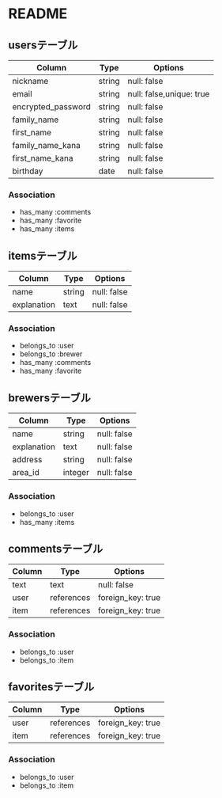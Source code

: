 # README

## usersテーブル
|Column            |Type     |Options                 |
|----------------- |---------|------------------------|
|nickname          |string   |null: false             |
|email             |string   |null: false,unique: true|
|encrypted_password|string   |null: false             |
|family_name       |string   |null: false             |
|first_name        |string   |null: false             |
|family_name_kana  |string   |null: false             |
|first_name_kana   |string   |null: false             |
|birthday          |date     |null: false             |
### Association
- has_many :comments
- has_many :favorite
- has_many :items

## itemsテーブル
|Column              |Type      |Options          |
|--------------------|----------|-----------------|
|name                |string    |null: false      |
|explanation         |text      |null: false      |
### Association
- belongs_to :user
- belongs_to :brewer
- has_many   :comments
- has_many   :favorite

## brewersテーブル
|Column              |Type      |Options          |
|--------------------|----------|-----------------|
|name                |string    |null: false      |
|explanation         |text      |null: false      |
|address             |string    |null: false      |
|area_id             |integer   |null: false      |
### Association
- belongs_to :user
- has_many   :items

## commentsテーブル
|Column|Type      |Options          |
|------|----------|-----------------|
|text  |text      |null: false      |
|user  |references|foreign_key: true|
|item  |references|foreign_key: true|
### Association
- belongs_to :user
- belongs_to :item

## favoritesテーブル
|Column|Type      |Options          |
|------|--------- |-----------------|
|user  |references|foreign_key: true|
|item  |references|foreign_key: true|
### Association
- belongs_to :user
- belongs_to :item
